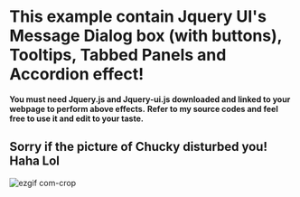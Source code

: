 # This example contain Jquery UI's Message Dialog box (with buttons), Tooltips, Tabbed Panels and Accordion effect! 

**You must need Jquery.js and Jquery-ui.js downloaded and linked to your webpage to perform above effects.**
**Refer to my source codes and feel free to use it and edit to your taste.** 

## Sorry if the picture of Chucky disturbed you! Haha Lol 

![ezgif com-crop](https://user-images.githubusercontent.com/10924864/27895303-d1cee946-61df-11e7-868e-333d3b2414b7.gif)
